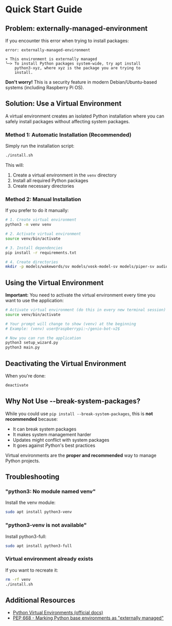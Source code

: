 # Quick Start Guide

## Problem: externally-managed-environment

If you encounter this error when trying to install packages:
```
error: externally-managed-environment

× This environment is externally managed
╰─> To install Python packages system-wide, try apt install
    python3-xyz, where xyz is the package you are trying to
    install.
```

**Don't worry!** This is a security feature in modern Debian/Ubuntu-based systems (including Raspberry Pi OS).

## Solution: Use a Virtual Environment

A virtual environment creates an isolated Python installation where you can safely install packages without affecting system packages.

### Method 1: Automatic Installation (Recommended)

Simply run the installation script:

```bash
./install.sh
```

This will:
1. Create a virtual environment in the `venv` directory
2. Install all required Python packages
3. Create necessary directories

### Method 2: Manual Installation

If you prefer to do it manually:

```bash
# 1. Create virtual environment
python3 -m venv venv

# 2. Activate virtual environment
source venv/bin/activate

# 3. Install dependencies
pip install -r requirements.txt

# 4. Create directories
mkdir -p models/wakewords/sv models/vosk-model-sv models/piper-sv audio_feedback
```

## Using the Virtual Environment

**Important:** You need to activate the virtual environment every time you want to use the application:

```bash
# Activate virtual environment (do this in every new terminal session)
source venv/bin/activate

# Your prompt will change to show (venv) at the beginning
# Example: (venv) user@raspberrypi:~/genio-bot-v2$

# Now you can run the application
python3 setup_wizard.py
python3 main.py
```

## Deactivating the Virtual Environment

When you're done:

```bash
deactivate
```

## Why Not Use --break-system-packages?

While you could use `pip install --break-system-packages`, this is **not recommended** because:
- It can break system packages
- It makes system management harder
- Updates might conflict with system packages
- It goes against Python's best practices

Virtual environments are the **proper and recommended** way to manage Python projects.

## Troubleshooting

### "python3: No module named venv"

Install the venv module:
```bash
sudo apt install python3-venv
```

### "python3-venv is not available"

Install python3-full:
```bash
sudo apt install python3-full
```

### Virtual environment already exists

If you want to recreate it:
```bash
rm -rf venv
./install.sh
```

## Additional Resources

- [Python Virtual Environments (official docs)](https://docs.python.org/3/library/venv.html)
- [PEP 668 - Marking Python base environments as "externally managed"](https://peps.python.org/pep-0668/)
